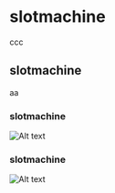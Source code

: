 # slotmachine
ccc

## slotmachine
aa

### slotmachine

![Alt text](/slotmachineStateDiagram.png?raw=true "Optional Title")

### slotmachine

![Alt text](/slotmachineClassDiagram.png?raw=true "Optional Title")